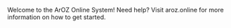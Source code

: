 Welcome to the ArOZ Online System! Need help? Visit aroz.online for more information on how to get started.